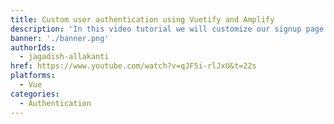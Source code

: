 ```yaml
---
title: Custom user authentication using Vuetify and Amplify
description: 'In this video tutorial we will customize our signup page with a custom design and then proceed with other other pages like login, confirmSingup and forgot password pages.'
banner: './banner.png'
authorIds:
  - jagadish-allakanti
href: https://www.youtube.com/watch?v=qJF5i-rlJxU&t=22s
platforms:
  - Vue
categories:
  - Authentication
---
```

